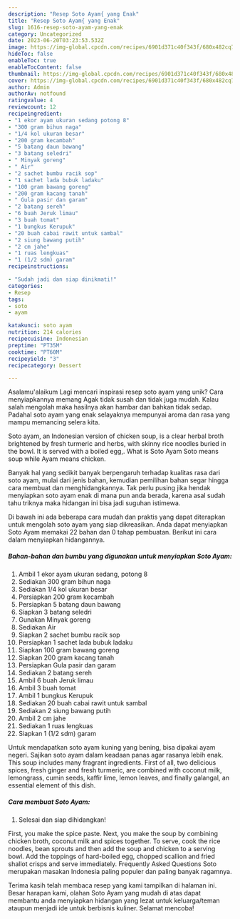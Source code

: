 ```yaml
---
description: "Resep Soto Ayam{ yang Enak"
title: "Resep Soto Ayam{ yang Enak"
slug: 1616-resep-soto-ayam-yang-enak
category: Uncategorized
date: 2023-06-20T03:23:53.532Z
image: https://img-global.cpcdn.com/recipes/6901d371c40f343f/680x482cq70/soto-ayam-foto-resep-utama.jpg
hideToc: false
enableToc: true
enableTocContent: false
thumbnail: https://img-global.cpcdn.com/recipes/6901d371c40f343f/680x482cq70/soto-ayam-foto-resep-utama.jpg
cover: https://img-global.cpcdn.com/recipes/6901d371c40f343f/680x482cq70/soto-ayam-foto-resep-utama.jpg
author: Admin
authorAv: notfound
ratingvalue: 4
reviewcount: 12
recipeingredient:
- "1 ekor ayam ukuran sedang potong 8"
- "300 gram bihun naga"
- "1/4 kol ukuran besar"
- "200 gram kecambah"
- "5 batang daun bawang"
- "3 batang seledri"
- " Minyak goreng"
- " Air"
- "2 sachet bumbu racik sop"
- "1 sachet lada bubuk ladaku"
- "100 gram bawang goreng"
- "200 gram kacang tanah"
- " Gula pasir dan garam"
- "2 batang sereh"
- "6 buah Jeruk limau"
- "3 buah tomat"
- "1 bungkus Kerupuk"
- "20 buah cabai rawit untuk sambal"
- "2 siung bawang putih"
- "2 cm jahe"
- "1 ruas lengkuas"
- "1 (1/2 sdm) garam"
recipeinstructions:

- "Sudah jadi dan siap dinikmati!"
categories:
- Resep
tags:
- soto
- ayam

katakunci: soto ayam 
nutrition: 214 calories
recipecuisine: Indonesian
preptime: "PT35M"
cooktime: "PT60M"
recipeyield: "3"
recipecategory: Dessert

---
```



Asalamu'alaikum Lagi mencari inspirasi resep soto ayam yang unik? Cara menyiapkannya memang Agak tidak susah dan tidak juga mudah. Kalau salah mengolah maka hasilnya akan hambar dan bahkan tidak sedap. Padahal soto ayam yang enak selayaknya mempunyai aroma dan rasa yang mampu memancing selera kita.


Soto ayam, an Indonesian version of chicken soup, is a clear herbal broth brightened by fresh turmeric and herbs, with skinny rice noodles buried in the bowl. It is served with a boiled egg,. What is Soto Ayam Soto means soup while Ayam means chicken.

Banyak hal yang sedikit banyak berpengaruh terhadap kualitas rasa dari soto ayam, mulai dari jenis bahan, kemudian pemilihan bahan segar hingga cara membuat dan menghidangkannya. Tak perlu pusing jika hendak menyiapkan soto ayam enak di mana pun anda berada, karena asal sudah tahu triknya maka hidangan ini bisa jadi suguhan istimewa.


Di bawah ini ada beberapa cara mudah dan praktis yang dapat diterapkan untuk mengolah soto ayam yang siap dikreasikan. Anda dapat menyiapkan Soto Ayam memakai 22 bahan dan 0 tahap pembuatan. Berikut ini cara dalam menyiapkan hidangannya.

<!--inarticleads1-->

##### Bahan-bahan dan bumbu yang digunakan untuk menyiapkan Soto Ayam:

1. Ambil 1 ekor ayam ukuran sedang, potong 8
1. Sediakan 300 gram bihun naga
1. Sediakan 1/4 kol ukuran besar
1. Persiapkan 200 gram kecambah
1. Persiapkan 5 batang daun bawang
1. Siapkan 3 batang seledri
1. Gunakan  Minyak goreng
1. Sediakan  Air
1. Siapkan 2 sachet bumbu racik sop
1. Persiapkan 1 sachet lada bubuk ladaku
1. Siapkan 100 gram bawang goreng
1. Siapkan 200 gram kacang tanah
1. Persiapkan  Gula pasir dan garam
1. Sediakan 2 batang sereh
1. Ambil 6 buah Jeruk limau
1. Ambil 3 buah tomat
1. Ambil 1 bungkus Kerupuk
1. Sediakan 20 buah cabai rawit untuk sambal
1. Sediakan 2 siung bawang putih
1. Ambil 2 cm jahe
1. Sediakan 1 ruas lengkuas
1. Siapkan 1 (1/2 sdm) garam


Untuk mendapatkan soto ayam kuning yang bening, bisa dipakai ayam negeri. Sajikan soto ayam dalam keadaan panas agar rasanya lebih enak. This soup includes many fragrant ingredients. First of all, two delicious spices, fresh ginger and fresh turmeric, are combined with coconut milk, lemongrass, cumin seeds, kaffir lime, lemon leaves, and finally galangal, an essential element of this dish. 

<!--inarticleads2-->

##### Cara membuat Soto Ayam:


1. Selesai dan siap dihidangkan!

First, you make the spice paste. Next, you make the soup by combining chicken broth, coconut milk and spices together. To serve, cook the rice noodles, bean sprouts and then add the soup and chicken to a serving bowl. Add the toppings of hard-boiled egg, chopped scallion and fried shallot crisps and serve immediately. Frequently Asked Questions Soto merupakan masakan Indonesia paling populer dan paling banyak ragamnya. 

Terima kasih telah membaca resep yang kami tampilkan di halaman ini. Besar harapan kami, olahan Soto Ayam yang mudah di atas dapat membantu anda menyiapkan hidangan yang lezat untuk keluarga/teman ataupun menjadi ide untuk berbisnis kuliner. Selamat mencoba!
